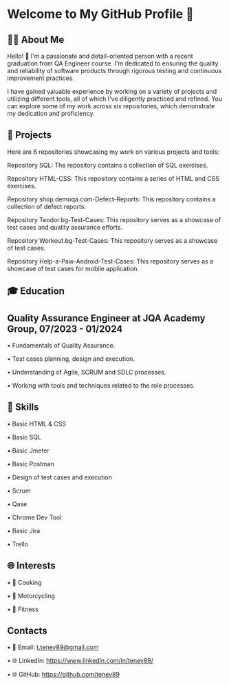 # Welcome to My GitHub Profile 👋


## 👨‍💻 About Me

Hello! 👋 I'm a passionate and detail-oriented person with a recent graduation from QA Engineer course. I'm dedicated to ensuring the quality and reliability of software products through rigorous testing and continuous improvement practices.

I have gained valuable experience by working on a variety of projects and utilizing different tools, all of which I've diligently practiced and refined. You can explore some of my work across six repositories, which demonstrate my dedication and proficiency.


## 💼 Projects

Here are 6 repositories showcasing my work on various projects and tools:

Repository SQL: The repository contains a collection of SQL exercises.

Repository HTML-CSS: This repository contains a series of HTML and CSS exercises.

Repository shop.demoqa.com-Defect-Reports: This repository contains a collection of defect reports.

Repository Teodor.bg-Test-Cases: This repository serves as a showcase of test cases and quality assurance efforts.

Repository Workout.bg-Test-Cases: This repository serves as a showcase of test cases.

Repository Help-a-Paw-Android-Test-Cases: This repository serves as a showcase of test cases for mobile application.

## 🎓 Education

## Quality Assurance Engineer at JQA Academy Group, 07/2023 - 01/2024

• Fundamentals of Quality Assurance.

• Test cases planning, design and execution.

• Understanding of Agile, SCRUM and SDLC processes.

• Working with tools and techniques related to the role processes.


## 🚀 Skills

• Basic HTML & CSS

• Basic SQL

• Basic Jmeter

• Basic Postman

• Design of test cases and execution

• Scrum

• Qase

• Chrome Dev Tool

• Basic Jira

• Trello

## 🌐 Interests

• 🍳 Cooking

• 🚴 Motorcycling

• 💪 Fitness

## Contacts

• 📧 Email: t.tenev89@gmail.com

• 🌐 LinkedIn: https://www.linkedin.com/in/tenev89/

• 🌐 GitHub: https://github.com/tenev89








